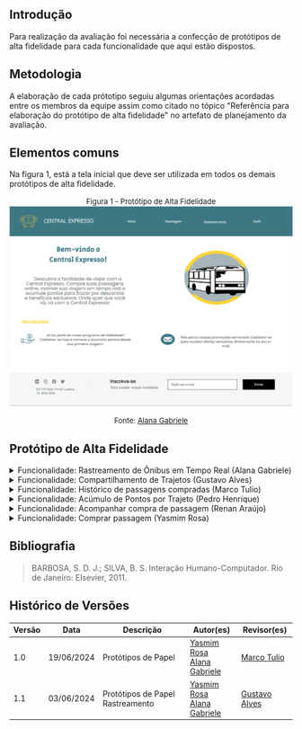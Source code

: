 ## Introdução

Para realização da avaliação foi necessária a confecção de protótipos de alta fidelidade para cada funcionalidade que aqui estão dispostos.

## Metodologia

A elaboração de cada prótotipo seguiu algumas orientações acordadas entre os membros da equipe assim como citado no tópico "Referência para elaboração do protótipo de alta fidelidade" no artefato de planejamento da avaliação.

## Elementos comuns

Na figura 1, está a tela inicial que deve ser utilizada em todos os demais protótipos de alta fidelidade.

<font size="2"><p style="text-align: center"> Figura 1 - Protótipo de Alta Fidelidade </font>
![alt text](image.png)
<font size="2"><p style="text-align: center">Fonte: <a href=""> Alana Gabriele </a></p></font>

## Protótipo de Alta Fidelidade

<details>
<summary>Funcionalidade: Rastreamento de Ônibus em Tempo Real (Alana Gabriele)</summary>
    Nas figuras 1 e 2 estão os prótotipos elaborados para a funcionalidade.
    <font size="2"><p style="text-align: center"> Figura 1 - Protótipo de Alta Fidelidade de Rastreamento de Ônibus em Tempo Real </font>
    <img src="../PAF/alana_1.png">
    <font size="2"><p style="text-align: center">Fonte: <a href=""> Alana Gabriele </a></p></font>
    <font size="2"><p style="text-align: center"> Figura 2 - Protótipo de Alta Fidelidade de Rastreamento de Ônibus em Tempo Real </font>
    <img src="../PAF/alana_2.png">
    <font size="2"><p style="text-align: center">Fonte: <a href=""> Alana Gabriele </a></p></font>

</details>

<details>
    <summary>Funcionalidade: Compartilhamento de Trajetos (Gustavo Alves) </summary>
    Nas figuras 4, 5, 6 e 7 estão os prótotipos elaborados para a funcionalidade.
    <font size="2"><p style="text-align: center"> Figura 4 - Protótipo de Alta Fidelidade Compartilhamento de Trajetos </font>
    <img src="../Gustavo/gusta1.jpeg">
    <font size="2"><p style="text-align: center">Fonte: <a href=""> Gustavo Alves </a></p></font>
    <font size="2"><p style="text-align: center"> Figura 5 - Protótipo de Alta Fidelidade Compartilhamento de Trajetos </font>
    <img src="../Gustavo/gusta2.jpeg">
    <font size="2"><p style="text-align: center">Fonte: <a href=""> Gustavo Alves </a></p></font>
    <font size="2"><p style="text-align: center"> Figura 6 - Protótipo de Alta Fidelidade Compartilhamento de Trajetos </font>
    <img src="../Gustavo/gusta3.jpeg">
    <font size="2"><p style="text-align: center">Fonte: <a href=""> Gustavo Alves </a></p></font>
    <font size="2"><p style="text-align: center"> Figura 7 - Protótipo de Alta Fidelidade Compartilhamento de Trajetos </font>
    <img src="../Gustavo/gusta4.jpeg">
    <font size="2"><p style="text-align: center">Fonte: <a href=""> Gustavo Alves </a></p></font>
</details>

<details>
    <summary> Funcionalidade: Histórico de passagens compradas (Marco Tulio) </summary>
    Nas figuras 9, 10, 11, e 12 estão os prótotipos elaborados para a funcionalidade.
    <font size="2"><p style="text-align: center"> Figura 9 - Protótipo de Alta Fidelidade Histórico de passagens compradas</font>
    <img src="../PAF/mar_1.png">
    <font size="2"><p style="text-align: center">Fonte: <a href=""> Marco Tulio </a></p></font>
    <font size="2"><p style="text-align: center"> Figura 10 - Protótipo de alta fidelidade Histórico de passagens compradas</font>
    <img src="../PAF/mar_2.png">
    <font size="2"><p style="text-align: center">Fonte: <a href=""> Marco Tulio </a></p></font>
    <font size="2"><p style="text-align: center"> Figura 11 - Protótipo  de alta fidelidade de passagens compradas</font>
    <img src="../PAF/mar_3.png">
    <font size="2"><p style="text-align: center">Fonte: <a href=""> Marco Tulio </a></p></font>
    <font size="2"><p style="text-align: center"> Figura 12 - Protótipo de alta fidelidade Histórico de passagens compradas</font>
    <img src="../PAF/mar_4.png">
    <font size="2"><p style="text-align: center">Fonte: <a href=""> Marco Tulio </a></p></font>
    <font size="2"><p style="text-align: center"> Figura 13 - Protótipo de alta fidelidade Histórico de passagens compradas</font>
    <img src="../PAF/mar_5.png">

</details>

<details>
    <summary>Funcionalidade: Acúmulo de Pontos por Trajeto (Pedro Henrique)</summary>
    Nas figuras 13, 14, 15, 16 e 17 estão os prótotipos elaborados para a funcionalidade.
    <font size="2"><p style="text-align: center"> Figura 13 - Protótipo de Alta Fidelidade Acúmulo de Pontos por Trajeto</font>
    <img src="../PAF/p1.jpeg">
    <font size="2"><p style="text-align: center">Fonte: <a href=""> Pedro Henrique </a></p></font>
    <font size="2"><p style="text-align: center"> Figura 14 - Protótipo de Alta Fidelidade Acúmulo de Pontos por Trajeto</font>
    <img src="../PAF/p2.jpeg">
    <font size="2"><p style="text-align: center">Fonte: <a href=""> Pedro Henrique </a></p></font>
    <font size="2"><p style="text-align: center"> Figura 14 - Protótipo de Alta Fidelidade Acúmulo de Pontos por Trajeto</font>
    <img src="../PAF/p3.jpeg">
    <font size="2"><p style="text-align: center">Fonte: <a href=""> Pedro Henrique </a></p></font>
    <font size="2"><p style="text-align: center"> Figura 15 - Protótipo de Alta Fidelidade Acúmulo de Pontos por Trajeto</font>
    <img src="../PAF/p4.jpeg">
    <font size="2"><p style="text-align: center">Fonte: <a href=""> Pedro Henrique </a></p></font>
    <font size="2"><p style="text-align: center"> Figura 16 - Protótipo de Alta Fidelidade Acúmulo de Pontos por Trajeto</font>
    <img src="../PAF/p5.jpeg">
    <font size="2"><p style="text-align: center">Fonte: <a href=""> Pedro Henrique </a></p></font>
    <font size="2"><p style="text-align: center"> Figura 17 - Protótipo de Alta Fidelidade Acúmulo de Pontos por Trajeto</font>
    <img src="../PAF/p6.jpeg">
    <font size="2"><p style="text-align: center">Fonte: <a href=""> Pedro Henrique </a></p></font>

</details>

<details>
    <summary> Funcionalidade: Acompanhar compra de passagem (Renan Araújo)</summary>
    Nas figuras 18, 19, 20 e 21 estão os prótotipos elaborados para a funcionalidade.
    <font size="2"><p style="text-align: center"> Figura 18 - Protótipo de Alta Fidelidade Acompanhar compra de passagem</font>
   <img src="../PAF/passagem1.png">
    <font size="2"><p style="text-align: center">Fonte: <a href=""> Renan Araújo </a></p></font>
    <font size="2"><p style="text-align: center"> Figura 19 - Protótipo de Alta Fidelidade Acompanhar compra de passagem</font>
     <img src="../PAF/passagem2.png">
    <font size="2"><p style="text-align: center">Fonte: <a href=""> Renan Araújo </a></p></font>
    <font size="2"><p style="text-align: center"> Figura 20 - Protótipo de Alta Fidelidade Acompanhar compra de passagem</font>
     <img src="../PAF/passagem3.png">
    <font size="2"><p style="text-align: center">Fonte: <a href=""> Renan Araújo </a></p></font>
    <font size="2"><p style="text-align: center"> Figura 21 - Protótipo de Alta Fidelidade Acompanhar compra de passagem</font>
  <img src="../PAF/passagem4.png">
    <font size="2"><p style="text-align: center">Fonte: <a href=""> Renan Araújo </a></p></font>

</details>

<details>
    <summary> Funcionalidade: Comprar passagem (Yasmim Rosa)  </summary>
    Nas figuras 22, 23, 24, 25, 26, 27, 28 e 29 estão os prótotipos elaborados para a funcionalidade.
    <font size="2"><p style="text-align: center"> Figura 22 - Protótipo de Alta Fidelidade Comprar passagem</font>
    <img src="../PAF/yas_1.png">
    <font size="2"><p style="text-align: center">Fonte: <a href=""> Yasmim Rosa </a></p></font>
    <font size="2"><p style="text-align: center"> Figura 23 - Protótipo de Alta Fidelidade Comprar passagem</font>
    <img src="../PAF/yas_2.png">
    <font size="2"><p style="text-align: center">Fonte: <a href=""> Yasmim Rosa </a></p></font>
    <font size="2"><p style="text-align: center"> Figura 24 - Protótipo de Alta Fidelidade Comprar passagem</font>
    <img src="../PAF/yas_3.png">
    <font size="2"><p style="text-align: center">Fonte: <a href=""> Yasmim Rosa </a></p></font>
    <font size="2"><p style="text-align: center"> Figura 25 - Protótipo de Alta Fidelidade Comprar passagem</font>
    <img src="../PAF/yas_4.png">
    <font size="2"><p style="text-align: center">Fonte: <a href=""> Yasmim Rosa </a></p></font>
    <font size="2"><p style="text-align: center"> Figura 26 - Protótipo de Alta Fidelidade Comprar passagem</font>
    <img src="../PAF/yas_5.png">
    <font size="2"><p style="text-align: center">Fonte: <a href=""> Yasmim Rosa </a></p></font>
    <font size="2"><p style="text-align: center"> Figura 27 - Protótipo de Alta Fidelidade Comprar passagem</font>
    <img src="../PAF/yas_6.png">
    <font size="2"><p style="text-align: center">Fonte: <a href=""> Yasmim Rosa </a></p></font>
</details>

## Bibliografia

> BARBOSA, S. D. J.; SILVA, B. S. Interação Humano-Computador. Rio de Janeiro: Elsevier, 2011.

## Histórico de Versões

| Versão |    Data    | Descrição                        | Autor(es)                               | Revisor(es)       |
| ------ | :--------: | -------------------------------- | --------------------------------------- | ----------------- |
| 1.0    | 19/06/2024 | Protótipos de Papel              | [Yasmim Rosa]() <br> [Alana Gabriele]() | [Marco Tulio]()   |
| 1.1    | 03/06/2024 | Protótipos de Papel Rastreamento | [Yasmim Rosa]() <br> [Alana Gabriele]() | [Gustavo Alves]() |
